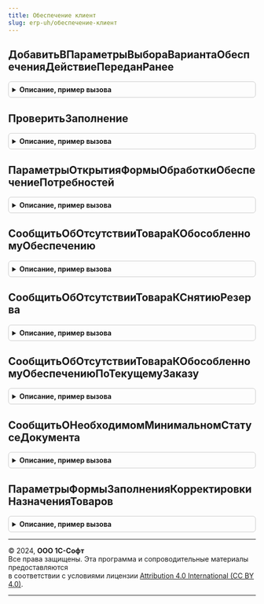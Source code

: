 ```yaml
---
title: Обеспечение клиент
slug: erp-uh/обеспечение-клиент
---
```



## ДобавитьВПараметрыВыбораВариантаОбеспеченияДействиеПереданРанее
<details style="margin: 1em 0; padding: 0.5em; border: 1px solid #ccc; border-radius: 6px;">

<summary style="font-weight: bold; cursor: pointer;">Описание, пример вызова</summary>

```bsl

// Добавляет действие "Передан ранее" в варианты выбора обеспечения в заказе.
// Параметры:
//  Элемент - ПолеВвода - элемент формы связанный с реквизитом табличной части ВариантОбеспечения
//  ТекущиеДанные - ДанныеФормыЭлементКоллекции - текущие данные табличной части.
Процедура ДобавитьВПараметрыВыбораВариантаОбеспеченияДействиеПереданРанее(Элемент, ТекущиеДанные) Экспорт
```

Пример вызова
```bsl
ОбеспечениеКлиент.ДобавитьВПараметрыВыбораВариантаОбеспеченияДействиеПереданРанее(Элемент, ТекущиеДанные) 
```
</details>

## ПроверитьЗаполнение
<details style="margin: 1em 0; padding: 0.5em; border: 1px solid #ccc; border-radius: 6px;">

<summary style="font-weight: bold; cursor: pointer;">Описание, пример вызова</summary>

```bsl

// Предназначена для проверки заполнения полей перед выполнением команды по заполнению обеспечения в документах.
//
// Параметры:
//  Объект - ДанныеФормыСтруктура - основной реквизит формы документа, связанный с редактируемым объектом-документом в
//                                  которым нужно выполнить проверки заполнения полей.
//  ТаблицаТовары - ДанныеФормыКоллекция - список в котором необходимо выполнить проверки заполнения полей
//  Идентификатор - Число - идентификатор строки.
//  ПараметрыПроверки - Структура - структура параметров проверки, формируемая функцией ОбеспечениеКлиентСервер.ИнициализироватьПараметрыПроверкиЗаполнения
//  Склад - СправочникСсылка.Склады - значение поля склад (склад - отгрузки) из шапки документа.
//  Режим - Строка  - режим выполнения команды.
//
// Возвращаемое значение:
//  Булево - истина, если проверка заполнения выполнена успешно, ложь - в противном случае.
//
Функция ПроверитьЗаполнение(Объект, ТаблицаТовары, Идентификатор, ПараметрыПроверки, Склад, Режим) Экспорт
```

Пример вызова
```bsl
Результат = ОбеспечениеКлиент.ПроверитьЗаполнение(Объект, ТаблицаТовары, Идентификатор, ПараметрыПроверки, Склад, Режим) 
```
</details>

## ПараметрыОткрытияФормыОбработкиОбеспечениеПотребностей
<details style="margin: 1em 0; padding: 0.5em; border: 1px solid #ccc; border-radius: 6px;">

<summary style="font-weight: bold; cursor: pointer;">Описание, пример вызова</summary>

```bsl

// Возвращает структуру параметров, используемую при открытии формы обработки "ОбеспечениеПотребностей".
//  Возвращаемое значение:
//   Структура -
//    ОтборПоТипуОбеспечения - ПеречислениеСсылка.ТипыОбеспечения, Неопределено - отбор по типу обеспечения.
//    ОтборПоПодразделению - СправочникСсылка.СтруктураПредприятия, Неопределено - отбор по подразделению.
//    ЕстьШагЗапасы - Булево - если Ложь, то шаг поддержания запасов игнорируется.
//
Функция ПараметрыОткрытияФормыОбработкиОбеспечениеПотребностей() Экспорт
```

Пример вызова
```bsl
Результат = ОбеспечениеКлиент.ПараметрыОткрытияФормыОбработкиОбеспечениеПотребностей() 
```
</details>

## СообщитьОбОтсутствииТовараКОбособленномуОбеспечению
<details style="margin: 1em 0; padding: 0.5em; border: 1px solid #ccc; border-radius: 6px;">

<summary style="font-weight: bold; cursor: pointer;">Описание, пример вызова</summary>

```bsl

// Сообщает о том, что в заказе нет ни одного товара с действием "Обеспечивать обособленно" по собственному назначению.
//
Процедура СообщитьОбОтсутствииТовараКОбособленномуОбеспечению() Экспорт
```

Пример вызова
```bsl
ОбеспечениеКлиент.СообщитьОбОтсутствииТовараКОбособленномуОбеспечению() 
```
</details>

## СообщитьОбОтсутствииТовараКСнятиюРезерва
<details style="margin: 1em 0; padding: 0.5em; border: 1px solid #ccc; border-radius: 6px;">

<summary style="font-weight: bold; cursor: pointer;">Описание, пример вызова</summary>

```bsl

// Сообщает о том, что по назначению заказа нет резервов на складе.
Процедура СообщитьОбОтсутствииТовараКСнятиюРезерва() Экспорт
```

Пример вызова
```bsl
ОбеспечениеКлиент.СообщитьОбОтсутствииТовараКСнятиюРезерва() 
```
</details>

## СообщитьОбОтсутствииТовараКОбособленномуОбеспечениюПоТекущемуЗаказу
<details style="margin: 1em 0; padding: 0.5em; border: 1px solid #ccc; border-radius: 6px;">

<summary style="font-weight: bold; cursor: pointer;">Описание, пример вызова</summary>

```bsl

// Сообщает о том, что все присутствующие в документе товары с действием "Обеспечивать обособленно" - по стороннему назначению.
//
// Параметры:
//  ЭтоРезервирование	 - Булево - Это резервирование или снятие резерва.
//
Процедура СообщитьОбОтсутствииТовараКОбособленномуОбеспечениюПоТекущемуЗаказу(ЭтоРезервирование) Экспорт
```

Пример вызова
```bsl
ОбеспечениеКлиент.СообщитьОбОтсутствииТовараКОбособленномуОбеспечениюПоТекущемуЗаказу(ЭтоРезервирование) 
```
</details>

## СообщитьОНеобходимомМинимальномСтатусеДокумента
<details style="margin: 1em 0; padding: 0.5em; border: 1px solid #ccc; border-radius: 6px;">

<summary style="font-weight: bold; cursor: pointer;">Описание, пример вызова</summary>

```bsl

// Сообщает о невозможности запуска обработки резервирования/снятия резерва из документа с
// неподходящим статусов.
//
// Параметры:
//  ЭтоРезервирование	 - Булево - Это резервирование или снятие резерва
//  МинимальныйСтатус	 - Строка - Минимальный статус, начиная с которого доступен запуск обработки резервирования/снятия резерва.
//
Процедура СообщитьОНеобходимомМинимальномСтатусеДокумента(ЭтоРезервирование, МинимальныйСтатус) Экспорт
```

Пример вызова
```bsl
ОбеспечениеКлиент.СообщитьОНеобходимомМинимальномСтатусеДокумента(ЭтоРезервирование, МинимальныйСтатус) 
```
</details>

## ПараметрыФормыЗаполненияКорректировкиНазначенияТоваров
<details style="margin: 1em 0; padding: 0.5em; border: 1px solid #ccc; border-radius: 6px;">

<summary style="font-weight: bold; cursor: pointer;">Описание, пример вызова</summary>

```bsl

// Конструктор параметров формы заполнения корректировки назначения.
// Возвращаемое значение:
//  Структура - структура с полями:
//   * Мастер - Булево - Истина, при закрытии формы заполнения будет создан документ,
//              Ложь - в результате товары для заполнения будут помещены во временное хранилище.
//   * ВидОперации - ПеречислениеСсылка.ВидыОперацийКорректировкиНазначения - вид операции.
//   * Назначение - СправочникСсылка.Назначения - назначение для которого необходимо заполнить документ.
//   * Заказ - ДокументСсылка - заказ в контексте которого вызывают заполнение.
//   * Организация - СправочникСсылка.СтруктураПредприятия - используется для отбора остатков под назначения заказов заданной организации.
//   * АдресТоваров - Строка - адрес хранилища с таблицей отбора товаров.
//   * КорректировкаНазначения - ДокументСсылка.КорректировкаНазначенияТоваров - ссылка на перезаполняемый документ, который ранее мог быть уже проведен.
//   * Количество - Число - используется в операции встречная корректировка.
Функция ПараметрыФормыЗаполненияКорректировкиНазначенияТоваров() Экспорт
```

Пример вызова
```bsl
Результат = ОбеспечениеКлиент.ПараметрыФормыЗаполненияКорректировкиНазначенияТоваров() 
```
</details>

---

© 2024, **ООО 1С-Софт**  
Все права защищены. Эта программа и сопроводительные материалы предоставляются  
в соответствии с условиями лицензии [Attribution 4.0 International (CC BY 4.0)](https://creativecommons.org/licenses/by/4.0/legalcode).

---
